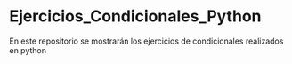 # Ejercicios_Condicionales_Python

En este repositorio se mostrarán los ejercicios de condicionales realizados en python
